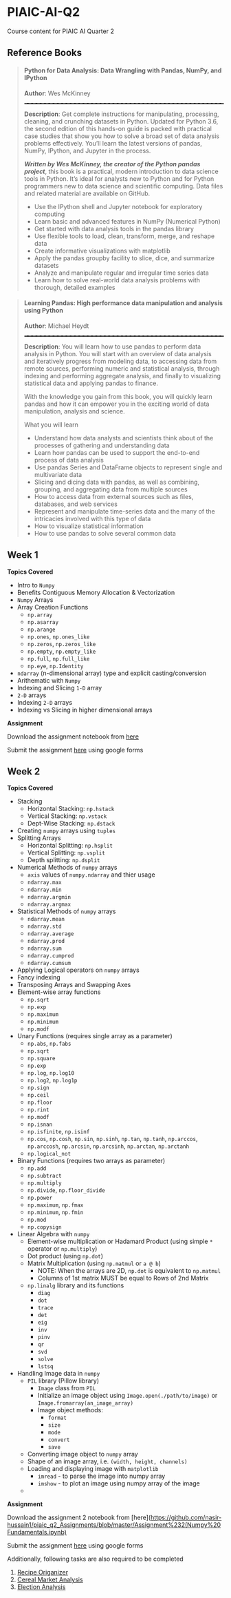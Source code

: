 # PIAIC-AI-Q2

Course content for PIAIC AI Quarter 2

## Reference Books

> #### **Python for Data Analysis: Data Wrangling with Pandas, NumPy, and IPython**
>
> **Author**: Wes McKinney
>
> <hr style='border: none; border-top: dashed 2px'/>
>
> **Description**: Get complete instructions for manipulating, processing, cleaning, and crunching datasets in Python. Updated for Python 3.6, the second edition of this hands-on guide is packed with practical case studies that show you how to solve a broad set of data analysis problems effectively. You’ll learn the latest versions of pandas, NumPy, IPython, and Jupyter in the process.
>
> **_Written by Wes McKinney, the creator of the Python pandas project_**, this book is a practical, modern introduction to data science tools in Python. It’s ideal for analysts new to Python and for Python programmers new to data science and scientific computing. Data files and related material are available on GitHub.
>
> - Use the IPython shell and Jupyter notebook for exploratory computing
> - Learn basic and advanced features in NumPy (Numerical Python)
> - Get started with data analysis tools in the pandas library
> - Use flexible tools to load, clean, transform, merge, and reshape data
> - Create informative visualizations with matplotlib
> - Apply the pandas groupby facility to slice, dice, and summarize datasets
> - Analyze and manipulate regular and irregular time series data
> - Learn how to solve real-world data analysis problems with thorough, detailed examples

> #### **Learning Pandas: High performance data manipulation and analysis using Python**
>
> **Author**: Michael Heydt
>
> <hr style='border: none; border-top: dashed 2px'/>
>
> **Description**: You will learn how to use pandas to perform data analysis in Python. You will start with an overview of data analysis and iteratively progress from modeling data, to accessing data from remote sources, performing numeric and statistical analysis, through indexing and performing aggregate analysis, and finally to visualizing statistical data and applying pandas to finance.
>
> With the knowledge you gain from this book, you will quickly learn pandas and how it can empower you in the exciting world of data manipulation, analysis and science.
>
> What you will learn
>
> - Understand how data analysts and scientists think about of the processes of gathering and understanding data
> - Learn how pandas can be used to support the end-to-end process of data analysis
> - Use pandas Series and DataFrame objects to represent single and multivariate data
> - Slicing and dicing data with pandas, as well as combining, grouping, and aggregating data from multiple sources
> - How to access data from external sources such as files, databases, and web services
> - Represent and manipulate time-series data and the many of the intricacies involved with this type of data
> - How to visualize statistical information
> - How to use pandas to solve several common data

## Week 1

**Topics Covered**

- Intro to `Numpy`
- Benefits Contiguous Memory Allocation &amp; Vectorization
- `Numpy` Arrays
- Array Creation Functions
  - `np.array`
  - `np.asarray`
  - `np.arange`
  - `np.ones`, `np.ones_like`
  - `np.zeros`, `np.zeros_like`
  - `np.empty`, `np.empty_like`
  - `np.full`, `np.full_like`
  - `np.eye`, `np.Identity`
- `ndarray` (n-dimensional array) type and explicit casting/conversion
- Arithematic with `Numpy`
- Indexing and Slicing `1-D` array
- `2-D` arrays
- Indexing `2-D` arrays
- Indexing vs Slicing in higher dimensional arrays

**Assignment**

Download the assignment notebook from [here](<https://github.com/nasir-hussain1/piaic_q2_Assignments/blob/master/Assignment%231(Numpy%20Fundamentals).ipynb>)

Submit the assignment [here](https://forms.gle/GFnM5iS9Qc1G168R7) using google forms

## Week 2

**Topics Covered**

- Stacking
  - Horizontal Stacking: `np.hstack`
  - Vertical Stacking: `np.vstack`
  - Dept-Wise Stacking: `np.dstack`
- Creating `numpy` arrays using `tuples`
- Splitting Arrays
  - Horizontal Splitting: `np.hsplit`
  - Vertical Splitting: `np.vsplit`
  - Depth splitting: `np.dsplit`
- Numerical Methods of `numpy` arrays
  - `axis` values of `numpy.ndarray` and thier usage
  - `ndarray.max`
  - `ndarray.min`
  - `ndarray.argmin`
  - `ndarray.argmax`
- Statistical Methods of `numpy` arrays
  - `ndarray.mean`
  - `ndarray.std`
  - `ndarray.average`
  - `ndarray.prod`
  - `ndarray.sum`
  - `ndarray.cumprod`
  - `ndarray.cumsum`
- Applying Logical operators on `numpy` arrays
- Fancy indexing
- Transposing Arrays and Swapping Axes
- Element-wise array functions
  - `np.sqrt`
  - `np.exp`
  - `np.maximum`
  - `np.minimum`
  - `np.modf`
- Unary Functions (requires single array as a parameter)
  - `np.abs`, `np.fabs`
  - `np.sqrt`
  - `np.square`
  - `np.exp`
  - `np.log`, `np.log10`
  - `np.log2`, `np.log1p`
  - `np.sign`
  - `np.ceil`
  - `np.floor`
  - `np.rint`
  - `np.modf`
  - `np.isnan`
  - `np.isfinite`, `np.isinf`
  - `np.cos`, `np.cosh`, `np.sin`, `np.sinh`, `np.tan`, `np.tanh`, `np.arccos`, `np.arccosh`, `np.arcsin`, `np.arcsinh`, `np.arctan`, `np.arctanh`
  - `np.logical_not`
- Binary Functions (requires two arrays as parameter)
  - `np.add`
  - `np.subtract`
  - `np.multiply`
  - `np.divide`, `np.floor_divide`
  - `np.power`
  - `np.maximum`, `np.fmax`
  - `np.minimum`, `np.fmin`
  - `np.mod`
  - `np.copysign`
- Linear Algebra with `numpy`
  - Element-wise multiplication or Hadamard Product (using simple `*` operator or `np.multiply`)
  - Dot product (using `np.dot`)
  - Matrix Multiplication (using `np.matmul` or `a @ b`)
    - NOTE: When the arrays are 2D, `np.dot` is equivalent to `np.matmul`
    - Columns of 1st matrix MUST be equal to Rows of 2nd Matrix
  - `np.linalg` library and its functions
    - `diag`
    - `dot`
    - `trace`
    - `det`
    - `eig`
    - `inv`
    - `pinv`
    - `qr`
    - `svd`
    - `solve`
    - `lstsq`
- Handling Image data in `numpy`
  - `PIL` library (Pillow library)
    - `Image` class from `PIL`
    - Initialize an image object using `Image.open(./path/to/image)` or `Image.fromarray(an_image_array)`
    - Image object methods:
      - `format`
      - `size`
      - `mode`
      - `convert`
      - `save`
  - Converting image object to `numpy` array
  - Shape of an image array, i.e. `(width, height, channels)`
  - Loading and displaying image with `matplotlib`
    - `imread` - to parse the image into numpy array
    - `imshow` - to plot an image using numpy array of the image
  -

**Assignment**

Download the assignment 2 notebook from [here](https://github.com/nasir-hussain1/piaic_q2_Assignments/blob/master/Assignment%232(Numpy%20Fundamentals.ipynb)

Submit the assignment [here](https://forms.gle/GFnM5iS9Qc1G168R7) using google forms

Additionally, following tasks are also required to be completed

1. [Recipe Origanizer](https://github.com/nasir-hussain1/piaic_q2_Assignments/tree/master/NumpyTask1)
2. [Cereal Market Analysis](https://github.com/nasir-hussain1/piaic_q2_Assignments/tree/master/NumpyTask2)
3. [Election Analysis](https://github.com/nasir-hussain1/piaic_q2_Assignments/tree/master/NumpyTask3)
